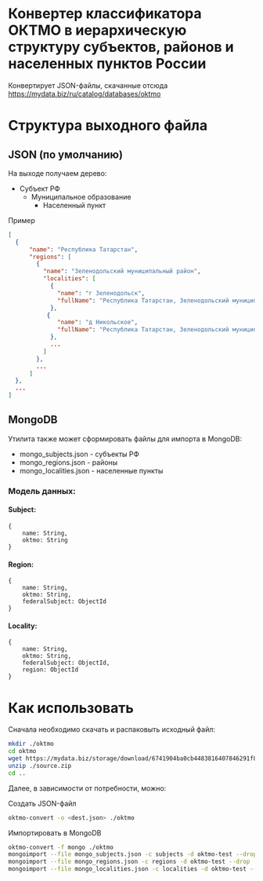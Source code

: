 # Конвертер классификатора ОКТМО в иерархическую структуру субъектов, районов и населенных пунктов России

Конвертирует JSON-файлы, скачанные отсюда https://mydata.biz/ru/catalog/databases/oktmo


# Структура выходного файла

## JSON (по умолчанию)

На выходе получаем дерево:

* Субъект РФ
  * Муниципальное образование
    * Населенный пункт 

Пример
```json
[
  {
      "name": "Республика Татарстан",
      "regions": [
        {
          "name": "Зеленодольский муниципальный район",
          "localities": [
            {
              "name": "г Зеленодольск",
              "fullName": "Республика Татарстан, Зеленодольский муниципальный район, г Зеленодольск"
            },
           {
              "name": "д Никольское",
              "fullName": "Республика Татарстан, Зеленодольский муниципальный район, д Никольское"
            },
            ...
          ]
        },
        ...
      ]
  },
  ...
]
```

## MongoDB

Утилита также может сформировать файлы для импорта в MongoDB:
* mongo_subjects.json - субъекты РФ
* mongo_regions.json - районы
* mongo_localities.json - населенные пункты

### Модель данных:

#### Subject:
```
{
    name: String,
    oktmo: String
}
```

#### Region:
```
{
    name: String,
    oktmo: String,
    federalSubject: ObjectId
}
```

#### Locality:
```
{
    name: String,
    oktmo: String,
    federalSubject: ObjectId,
    region: ObjectId
}
```

# Как использовать

Сначала необходимо скачать  и распаковыть исходный файл:
```bash
mkdir ./oktmo
cd oktmo
wget https://mydata.biz/storage/download/6741904ba0cb4483816407846291f8d1/%D0%9E%D0%9A%D0%A2%D0%9C%D0%9E_json.zip -O ./source.zip
unzip ./source.zip
cd ..
```

Далее, в зависимости от потребности, можно:

Создать JSON-файл
```bash
oktmo-convert -o <dest.json> ./oktmo 
```

Импортировать в MongoDB
```bash
oktmo-convert -f mongo ./oktmo
mongoimport --file mongo_subjects.json -c subjects -d oktmo-test --drop 
mongoimport --file mongo_regions.json -c regions -d oktmo-test --drop 
mongoimport --file mongo_localities.json -c localities -d oktmo-test --drop
```
